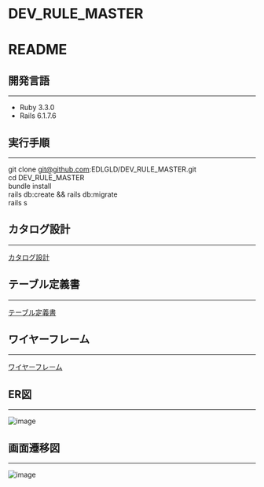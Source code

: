# DEV_RULE_MASTER
# README

## 開発言語
---------------------------------------------------------------------
- Ruby 3.3.0  
- Rails 6.1.7.6  

## 実行手順
---------------------------------------------------------------------
git clone git@github.com:EDLGLD/DEV_RULE_MASTER.git  
cd DEV_RULE_MASTER  
bundle install  
rails db:create && rails db:migrate  
rails s  

## カタログ設計
---------------------------------------------------------------------
[カタログ設計](https://docs.google.com/spreadsheets/d/1YIy0FnpfiXYn5Q2JBsLHN6mBTUd41Ypf/edit?usp=drive_link&ouid=102366566481038484413&rtpof=true&sd=true)

## テーブル定義書
---------------------------------------------------------------------
[テーブル定義書](https://docs.google.com/spreadsheets/d/1YIy0FnpfiXYn5Q2JBsLHN6mBTUd41Ypf/edit?usp=drive_link&ouid=102366566481038484413&rtpof=true&sd=true)

## ワイヤーフレーム
---------------------------------------------------------------------
[ワイヤーフレーム](https://drive.google.com/drive/folders/1Noyr0pz6P7Bh1y-9KWK1MTixnrh8MK-n?usp=drive_link)

## ER図
---------------------------------------------------------------------
![image](https://github.com/user-attachments/assets/9da5130e-ba49-4b65-b05e-a781816c7705)

## 画面遷移図
---------------------------------------------------------------------
![image](https://github.com/user-attachments/assets/749a2885-c8d8-48fa-b26a-20a8ea5d97f0)

